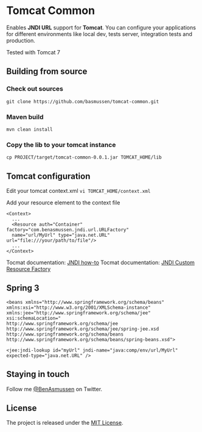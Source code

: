 Tomcat Common
=============

Enables **JNDI URL** support for **Tomcat**. You can configure your applications for different environments like local dev, tests server, integration tests and production. 

Tested with Tomcat 7


## Building from source


### Check out sources
`git clone https://github.com/basmussen/tomcat-common.git`

### Maven build
`mvn clean install`


### Copy the lib to your tomcat instance
`cp PROJECT/target/tomcat-common-0.0.1.jar TOMCAT_HOME/lib`

## Tomcat configuration

Edit your tomcat context.xml
`vi TOMCAT_HOME/context.xml`

Add your resource element to the context file

```
<Context>
  ...
  <Resource auth="Container" factory="com.benasmussen.jndi.url.URLFactory" 
  name="url/MyUrl" type="java.net.URL" url="file:///your/path/to/file"/>
  ...
</Context>
```

Tocmat documentation: [JNDI how-to][]
Tocmat documentation: [JNDI Custom Resource Factory][]


## Spring 3

```
<beans xmlns="http://www.springframework.org/schema/beans" 
xmlns:xsi="http://www.w3.org/2001/XMLSchema-instance" 
xmlns:jee="http://www.springframework.org/schema/jee"
xsi:schemaLocation="
http://www.springframework.org/schema/jee http://www.springframework.org/schema/jee/spring-jee.xsd
http://www.springframework.org/schema/beans http://www.springframework.org/schema/beans/spring-beans.xsd">
```

```
<jee:jndi-lookup id="myUrl" jndi-name="java:comp/env/url/MyUrl" expected-type="java.net.URL" />
```


## Staying in touch
Follow me [@BenAsmussen][] on Twitter. 

## License
The project is released under the [MIT License][].


[MIT License]: http://opensource.org/licenses/MIT
[@BenAsmussen]: https://twitter.com/BenAsmussen
[JNDI how-to]: http://tomcat.apache.org/tomcat-7.0-doc/jndi-resources-howto.html
[JNDI Custom Resource Factory]: http://tomcat.apache.org/tomcat-7.0-doc/jndi-resources-howto.html#Adding_Custom_Resource_Factories

